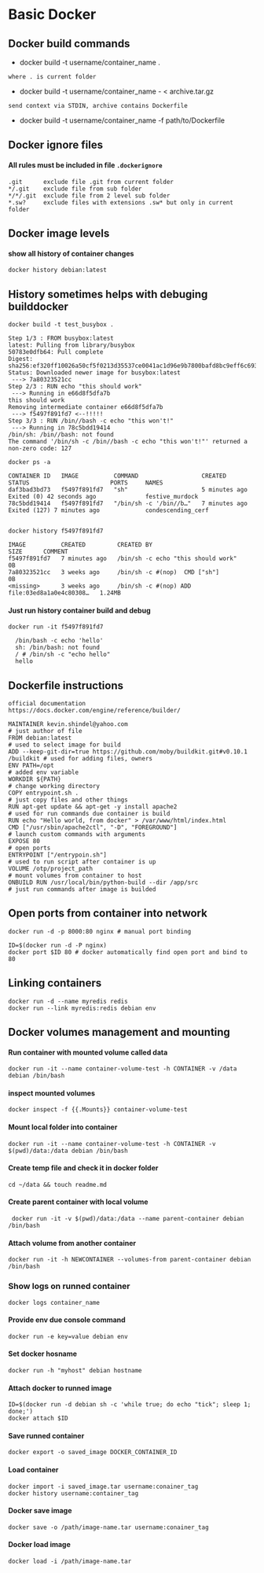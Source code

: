 # Basic Docker

## Docker build commands

+ docker build -t username/container_name .
```text
where . is current folder
```  
+ docker build -t username/container_name - < archive.tar.gz
```text
send context via STDIN, archive contains Dockerfile
```
+ docker build -t username/container_name -f path/to/Dockerfile

## Docker ignore files 
#### All rules must be included in file ``` .dockerignore ```

```text
.git      exclude file .git from current folder
*/.git    exclude file from sub folder
*/*/.git  exclude file from 2 level sub folder
*.sw?     exclude files with extensions .sw* but only in current folder
```

## Docker image levels
#### show all history of container changes
```shell
docker history debian:latest
```

## History sometimes helps with debuging builddocker 
```shell
docker build -t test_busybox .
```

``` Sending build context to Docker daemon  3.584kB
Step 1/3 : FROM busybox:latest
latest: Pulling from library/busybox
50783e0dfb64: Pull complete 
Digest: sha256:ef320ff10026a50cf5f0213d35537ce0041ac1d96e9b7800bafd8bc9eff6c693
Status: Downloaded newer image for busybox:latest
 ---> 7a80323521cc
Step 2/3 : RUN echo "this should work"
 ---> Running in e66d8f5dfa7b
this should work
Removing intermediate container e66d8f5dfa7b
 ---> f5497f891fd7 <--!!!!!
Step 3/3 : RUN /bin//bash -c echo "this won't!"
 ---> Running in 78c5bdd19414
/bin/sh: /bin//bash: not found
The command '/bin/sh -c /bin//bash -c echo "this won't!"' returned a non-zero code: 127
```

```
docker ps -a

CONTAINER ID   IMAGE          COMMAND                  CREATED         STATUS                       PORTS     NAMES
daf3bad3bd73   f5497f891fd7   "sh"                     5 minutes ago   Exited (0) 42 seconds ago              festive_murdock
78c5bdd19414   f5497f891fd7   "/bin/sh -c '/bin//b…"   7 minutes ago   Exited (127) 7 minutes ago             condescending_cerf
                                               
                                               
docker history f5497f891fd7

IMAGE          CREATED         CREATED BY                                      SIZE      COMMENT
f5497f891fd7   7 minutes ago   /bin/sh -c echo "this should work"              0B        
7a80323521cc   3 weeks ago     /bin/sh -c #(nop)  CMD ["sh"]                   0B        
<missing>      3 weeks ago     /bin/sh -c #(nop) ADD file:03ed8a1a0e4c80308…   1.24MB    

```

#### Just run history container build and debug
```shell
docker run -it f5497f891fd7
```

```
  /bin/bash -c echo 'hello'
  sh: /bin/bash: not found
  / # /bin/sh -c "echo hello"
  hello
```

## Dockerfile instructions
``` official documentation https://docs.docker.com/engine/reference/builder/ ```

``` 
MAINTAINER kevin.shindel@yahoo.com                                             # just author of file
FROM debian:latest                                                             # used to select image for build
ADD --keep-git-dir=true https://github.com/moby/buildkit.git#v0.10.1 /buildkit # used for adding files, owners
ENV PATH=/opt                                                                  # added env variable
WORKDIR ${PATH}                                                                # change working directory
COPY entrypoint.sh .                                                           # just copy files and other things
RUN apt-get update && apt-get -y install apache2                               # used for run commands due container is build
RUN echo "Hello world, from docker" > /var/www/html/index.html
CMD ["/usr/sbin/apache2ctl", "-D", "FOREGROUND"]                               # launch custom commands with arguments
EXPOSE 80                                                                      # open ports
ENTRYPOINT ["/entrypoin.sh"]                                                   # used to run script after container is up
VOLUME /otp/project_path                                                       # mount volumes from container to host
ONBUILD RUN /usr/local/bin/python-build --dir /app/src                         # just run commands after image is builded
```

## Open ports from container into network
```text
docker run -d -p 8000:80 nginx # manual port binding

ID=$(docker run -d -P nginx)
docker port $ID 80 # docker automatically find open port and bind to 80
```

## Linking containers
```shell
docker run -d --name myredis redis
docker run --link myredis:redis debian env 
```

## Docker volumes management and mounting
#### Run container with mounted volume called data
```shell
docker run -it --name container-volume-test -h CONTAINER -v /data debian /bin/bash
```
#### inspect mounted volumes
```shell
docker inspect -f {{.Mounts}} container-volume-test
```

#### Mount local folder into container
```shell
docker run -it --name container-volume-test -h CONTAINER -v $(pwd)/data:/data debian /bin/bash
```
#### Create temp file and check it in docker folder
```shell
cd ~/data && touch readme.md
```

#### Create parent container with local volume
```shell
 docker run -it -v $(pwd)/data:/data --name parent-container debian  /bin/bash
```
#### Attach volume from another container 
```shell
docker run -it -h NEWCONTAINER --volumes-from parent-container debian /bin/bash
```

### Show logs on runned container
```shell
docker logs container_name
```
#### Provide env due console command
```shell
docker run -e key=value debian env
```

#### Set docker hosname
```shell
docker run -h "myhost" debian hostname
```

#### Attach docker to runned image
```shell
ID=$(docker run -d debian sh -c 'while true; do echo "tick"; sleep 1; done;')
docker attach $ID
```

#### Save runned container
```shell
docker export -o saved_image DOCKER_CONTAINER_ID
```

#### Load container
```shell
docker import -i saved_image.tar username:conainer_tag
docker history username:container_tag
```

#### Docker save image
```shell
docker save -o /path/image-name.tar username:conainer_tag
```

#### Docker load image
```shell
docker load -i /path/image-name.tar
```